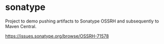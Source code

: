 # sonatype

Project to demo pushing artifacts to Sonatype OSSRH and subsequently to Maven Central.

https://issues.sonatype.org/browse/OSSRH-71578
